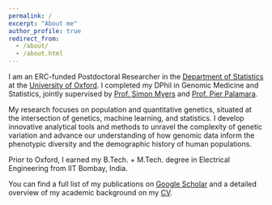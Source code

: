 ```yaml
---
permalink: /
excerpt: "About me"
author_profile: true
redirect_from: 
  - /about/
  - /about.html
---
```


I am an ERC-funded Postdoctoral Researcher in the [Department of Statistics](http://www.stats.ox.ac.uk/) at the [University of Oxford](http://www.ox.ac.uk/). I completed my DPhil in Genomic Medicine and Statistics, jointly supervised by [Prof. Simon Myers](https://www.stats.ox.ac.uk/all-people/simon-myers/) and [Prof. Pier Palamara](http://www.stats.ox.ac.uk/all-people/pier-francesco-palamara/).  

My research focuses on population and quantitative genetics, situated at the intersection of genetics, machine learning, and statistics. I develop innovative analytical tools and methods to unravel the complexity of genetic variation and advance our understanding of how genomic data inform the phenotypic diversity and the demographic history of human populations.

Prior to Oxford, I earned my B.Tech. + M.Tech. degree in Electrical Engineering from IIT Bombay, India.  

You can find a full list of my publications on [Google Scholar](https://scholar.google.com/citations?user=EqdxCJ4AAAAJ&hl=id) and a detailed overview of my academic background on my [CV](/images/hrushikesh_loya_CV_2025_09.pdf).  